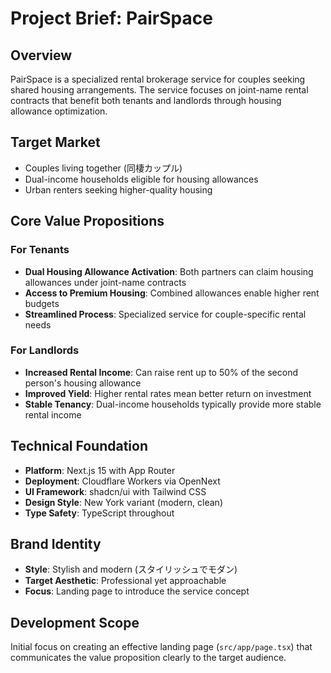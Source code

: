 # Project Brief: PairSpace

## Overview
PairSpace is a specialized rental brokerage service for couples seeking shared housing arrangements. The service focuses on joint-name rental contracts that benefit both tenants and landlords through housing allowance optimization.

## Target Market
- Couples living together (同棲カップル)
- Dual-income households eligible for housing allowances
- Urban renters seeking higher-quality housing

## Core Value Propositions

### For Tenants
- **Dual Housing Allowance Activation**: Both partners can claim housing allowances under joint-name contracts
- **Access to Premium Housing**: Combined allowances enable higher rent budgets
- **Streamlined Process**: Specialized service for couple-specific rental needs

### For Landlords
- **Increased Rental Income**: Can raise rent up to 50% of the second person's housing allowance
- **Improved Yield**: Higher rental rates mean better return on investment
- **Stable Tenancy**: Dual-income households typically provide more stable rental income

## Technical Foundation
- **Platform**: Next.js 15 with App Router
- **Deployment**: Cloudflare Workers via OpenNext
- **UI Framework**: shadcn/ui with Tailwind CSS
- **Design Style**: New York variant (modern, clean)
- **Type Safety**: TypeScript throughout

## Brand Identity
- **Style**: Stylish and modern (スタイリッシュでモダン)
- **Target Aesthetic**: Professional yet approachable
- **Focus**: Landing page to introduce the service concept

## Development Scope
Initial focus on creating an effective landing page (`src/app/page.tsx`) that communicates the value proposition clearly to the target audience.
